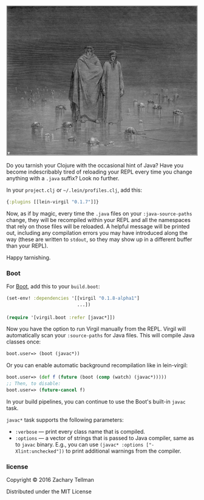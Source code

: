 ![](docs/cocytus.jpg)

Do you tarnish your Clojure with the occasional hint of Java?  Have you become indescribably tired of reloading your REPL every time you change anything with a `.java` suffix?  Look no further.

In your `project.clj` or `~/.lein/profiles.clj`, add this:

```clj
{:plugins [[lein-virgil "0.1.7"]]}
```

Now, as if by magic, every time the `.java` files on your `:java-source-paths` change, they will be recompiled within your REPL and all the namespaces that rely on those files will be reloaded.  A helpful message will be printed out, including any compilation errors you may have introduced along the way (these are written to `stdout`, so they may show up in a different buffer than your REPL).

Happy tarnishing.

### Boot

For [Boot](http://boot-clj.com/), add this to your `build.boot`:

```clj
(set-env! :dependencies '[[virgil "0.1.8-alpha1"]
                          ...])

(require '[virgil.boot :refer [javac*]])
```

Now you have the option to run Virgil manually from the REPL. Virgil will
automatically scan your `:source-paths` for Java files. This will compile Java
classes once:

```clj
boot.user=> (boot (javac*))
```

Or you can enable automatic background recompilation like in lein-virgil:

```clj
boot.user=> (def f (future (boot (comp (watch) (javac*)))))
;; Then, to disable:
boot.user=> (future-cancel f)
```

In your build pipelines, you can continue to use the Boot's built-in `javac`
task.

`javac*` task supports the following parameters:

- `:verbose` — print every class name that is compiled.
- `:options` — a vector of strings that is passed to Java compiler, same as to
  `javac` binary. E.g., you can use `(javac* :options ["-Xlint:unchecked"])` to
  print additional warnings from the compiler.

### license

Copyright © 2016 Zachary Tellman

Distributed under the MIT License
